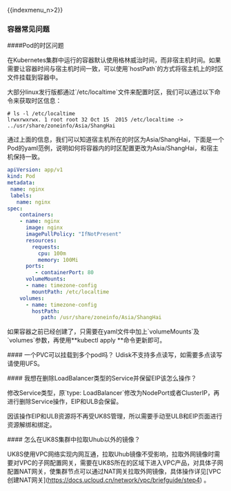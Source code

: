 {{indexmenu_n>2}}

### 容器常见问题

\#\#\#\#Pod的时区问题

在Kubernetes集群中运行的容器默认使用格林威治时间，而非宿主机时间。如果需要让容器时间与宿主机时间一致，可以使用\`hostPath\`的方式将宿主机上的时区文件挂载到容器中。

大部分linux发行版都通过\`/etc/localtime\`文件来配置时区，我们可以通过以下命令来获取时区信息：

    # ls -l /etc/localtime
    lrwxrwxrwx. 1 root root 32 Oct 15  2015 /etc/localtime -> ../usr/share/zoneinfo/Asia/ShangHai

通过上面的信息，我们可以知道宿主机所在的时区为Asia/ShangHai，下面是一个Pod的yaml范例，说明如何将容器内的时区配置更改为Asia/ShangHai，和宿主机保持一致。

``` yaml
apiVersion: app/v1
kind: Pod
metadata:
 name: nginx
 labels:
   name: nginx
spec:
    containers:
    - name: nginx
      image: nginx
      imagePullPolicy: "IfNotPresent"
      resources:
        requests:
          cpu: 100m
          memory: 100Mi
      ports:
         - containerPort: 80
      volumeMounts:
      - name: timezone-config
        mountPath: /etc/localtime
    volumes:
      - name: timezone-config
        hostPath:
           path: /usr/share/zoneinfo/Asia/ShangHai
```

如果容器之前已经创建了，只需要在yaml文件中加上\`volumeMounts\`及\`volumes\`参数，再使用\*\*kubectl
apply \*\*命令更新即可。

\#\#\#\# 一个PVC可以挂载到多个pod吗？ Udisk不支持多点读写，如需要多点读写请使用UFS。

\#\#\#\# 我想在删除LoadBalancer类型的Service并保留EIP该怎么操作？

修改Service类型，原\`type:
LoadBalancer\`修改为NodePort或者ClusterIP，再进行删除Service操作，EIP和ULB会保留。

因该操作EIP和ULB资源将不再受UK8S管理，所以需要手动至ULB和EIP页面进行资源解绑和绑定。

\#\#\#\# 怎么在UK8S集群中拉取Uhub以外的镜像？

UK8S使用VPC网络实现内网互通，拉取Uhub镜像不受影响，拉取外网镜像时需要对VPC的子网配置网关，需要在UK8S所在的区域下进入VPC产品，对具体子网配置NAT网关，使集群节点可以通过NAT网关拉取外网镜像，具体操作详见\[VPC创建NAT网关\](<https://docs.ucloud.cn/network/vpc/briefguide/step4>)
。
